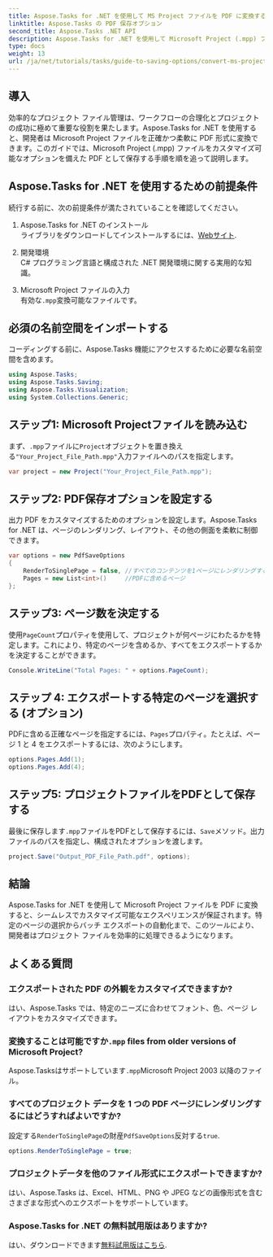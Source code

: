 ```yaml
---
title: Aspose.Tasks for .NET を使用して MS Project ファイルを PDF に変換する
linktitle: Aspose.Tasks の PDF 保存オプション
second_title: Aspose.Tasks .NET API
description: Aspose.Tasks for .NET を使用して Microsoft Project (.mpp) ファイルを PDF に変換する方法を学びます。このステップ バイ ステップ ガイドに従って、PDF 出力をカスタマイズし、特定のページを選択し、バッチ変換を自動化します。
type: docs
weight: 13
url: /ja/net/tutorials/tasks/guide-to-saving-options/convert-ms-project-files-to-pdf/
---
```

## 導入

効率的なプロジェクト ファイル管理は、ワークフローの合理化とプロジェクトの成功に極めて重要な役割を果たします。Aspose.Tasks for .NET を使用すると、開発者は Microsoft Project ファイルを正確かつ柔軟に PDF 形式に変換できます。このガイドでは、Microsoft Project (.mpp) ファイルをカスタマイズ可能なオプションを備えた PDF として保存する手順を順を追って説明します。

## Aspose.Tasks for .NET を使用するための前提条件

続行する前に、次の前提条件が満たされていることを確認してください。

1. Aspose.Tasks for .NET のインストール  
   ライブラリをダウンロードしてインストールするには、[Webサイト](https://releases.aspose.com/tasks/net/).

2. 開発環境  
   C# プログラミング言語と構成された .NET 開発環境に関する実用的な知識。

3. Microsoft Project ファイルの入力  
   有効な`.mpp`変換可能なファイルです。

## 必須の名前空間をインポートする

コーディングする前に、Aspose.Tasks 機能にアクセスするために必要な名前空間を含めます。 

```csharp
using Aspose.Tasks;
using Aspose.Tasks.Saving;
using Aspose.Tasks.Visualization;
using System.Collections.Generic;
```

## ステップ1: Microsoft Projectファイルを読み込む

まず、`.mpp`ファイルに`Project`オブジェクトを置き換える`"Your_Project_File_Path.mpp"`入力ファイルへのパスを指定します。

```csharp
var project = new Project("Your_Project_File_Path.mpp");
```

## ステップ2: PDF保存オプションを設定する

出力 PDF をカスタマイズするためのオプションを設定します。Aspose.Tasks for .NET は、ページのレンダリング、レイアウト、その他の側面を柔軟に制御できます。

```csharp
var options = new PdfSaveOptions
{
    RenderToSinglePage = false, //すべてのコンテンツを1ページにレンダリングするかどうか
    Pages = new List<int>()     //PDFに含めるページ
};
```

## ステップ3: ページ数を決定する

使用`PageCount`プロパティを使用して、プロジェクトが何ページにわたるかを特定します。これにより、特定のページを含めるか、すべてをエクスポートするかを決定することができます。

```csharp
Console.WriteLine("Total Pages: " + options.PageCount);
```

## ステップ 4: エクスポートする特定のページを選択する (オプション)

 PDFに含める正確なページを指定するには、`Pages`プロパティ。たとえば、ページ 1 と 4 をエクスポートするには、次のようにします。

```csharp
options.Pages.Add(1);
options.Pages.Add(4);
```

## ステップ5: プロジェクトファイルをPDFとして保存する

最後に保存します`.mpp`ファイルをPDFとして保存するには、`Save`メソッド。出力ファイルのパスを指定し、構成されたオプションを渡します。

```csharp
project.Save("Output_PDF_File_Path.pdf", options);
```

## 結論

Aspose.Tasks for .NET を使用して Microsoft Project ファイルを PDF に変換すると、シームレスでカスタマイズ可能なエクスペリエンスが保証されます。特定のページの選択からバッチ エクスポートの自動化まで、このツールにより、開発者はプロジェクト ファイルを効率的に処理できるようになります。

## よくある質問

### エクスポートされた PDF の外観をカスタマイズできますか?
はい、Aspose.Tasks では、特定のニーズに合わせてフォント、色、ページ レイアウトをカスタマイズできます。

### 変換することは可能ですか`.mpp` files from older versions of Microsoft Project?
Aspose.Tasksはサポートしています`.mpp`Microsoft Project 2003 以降のファイル。

### すべてのプロジェクト データを 1 つの PDF ページにレンダリングするにはどうすればよいですか?
設定する`RenderToSinglePage`の財産`PdfSaveOptions`反対する`true`.

```csharp
options.RenderToSinglePage = true;
```

### プロジェクトデータを他のファイル形式にエクスポートできますか?
はい、Aspose.Tasks は、Excel、HTML、PNG や JPEG などの画像形式を含むさまざまな形式へのエクスポートをサポートしています。

### Aspose.Tasks for .NET の無料試用版はありますか?
はい、ダウンロードできます[無料試用版はこちら](https://releases.aspose.com/).
